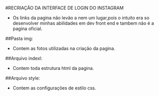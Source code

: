 #RECRIAÇÃO DA INTERFACE DE LOGIN DO INSTAGRAM

- Os links da pagina não levão a nem um lugar,pois o intuito era so desenvolver minhas abilidades em dev front end e tambem não é a pagina oficial.



##Pasta img:

- Contem as fotos utilizadas na criação da pagina.



##Arquivo indexl:

- Contem toda estrutura html da pagina.



##Arquivo style:

- Contem as configurações de estilo css.
